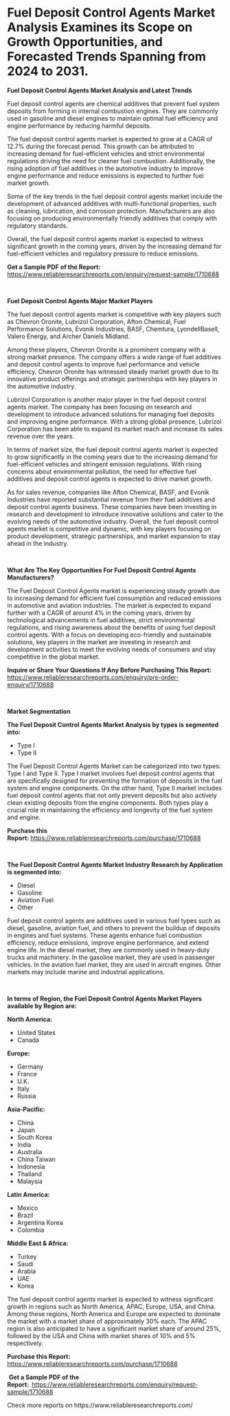 <p><h1>Fuel Deposit Control Agents Market Analysis Examines its Scope on Growth Opportunities, and Forecasted Trends Spanning from 2024 to 2031.</h1></p><p><strong>Fuel Deposit Control Agents Market Analysis and Latest Trends</strong></p>
<p><p>Fuel deposit control agents are chemical additives that prevent fuel system deposits from forming in internal combustion engines. They are commonly used in gasoline and diesel engines to maintain optimal fuel efficiency and engine performance by reducing harmful deposits.</p><p>The fuel deposit control agents market is expected to grow at a CAGR of 12.7% during the forecast period. This growth can be attributed to increasing demand for fuel-efficient vehicles and strict environmental regulations driving the need for cleaner fuel combustion. Additionally, the rising adoption of fuel additives in the automotive industry to improve engine performance and reduce emissions is expected to further fuel market growth.</p><p>Some of the key trends in the fuel deposit control agents market include the development of advanced additives with multi-functional properties, such as cleaning, lubrication, and corrosion protection. Manufacturers are also focusing on producing environmentally friendly additives that comply with regulatory standards.</p><p>Overall, the fuel deposit control agents market is expected to witness significant growth in the coming years, driven by the increasing demand for fuel-efficient vehicles and regulatory pressure to reduce emissions.</p></p>
<p><strong>Get a Sample PDF of the Report:&nbsp;</strong> <a href="https://www.reliableresearchreports.com/enquiry/request-sample/1710688">https://www.reliableresearchreports.com/enquiry/request-sample/1710688</a></p>
<p>&nbsp;</p>
<p><strong>Fuel Deposit Control Agents Major Market Players</strong></p>
<p><p>The fuel deposit control agents market is competitive with key players such as Chevron Oronite, Lubrizol Corporation, Afton Chemical, Fuel Performance Solutions, Evonik Industries, BASF, Chemtura, LyondellBasell, Valero Energy, and Archer Daniels Midland.</p><p>Among these players, Chevron Oronite is a prominent company with a strong market presence. The company offers a wide range of fuel additives and deposit control agents to improve fuel performance and vehicle efficiency. Chevron Oronite has witnessed steady market growth due to its innovative product offerings and strategic partnerships with key players in the automotive industry.</p><p>Lubrizol Corporation is another major player in the fuel deposit control agents market. The company has been focusing on research and development to introduce advanced solutions for managing fuel deposits and improving engine performance. With a strong global presence, Lubrizol Corporation has been able to expand its market reach and increase its sales revenue over the years.</p><p>In terms of market size, the fuel deposit control agents market is expected to grow significantly in the coming years due to the increasing demand for fuel-efficient vehicles and stringent emission regulations. With rising concerns about environmental pollution, the need for effective fuel additives and deposit control agents is expected to drive market growth.</p><p>As for sales revenue, companies like Afton Chemical, BASF, and Evonik Industries have reported substantial revenue from their fuel additives and deposit control agents business. These companies have been investing in research and development to introduce innovative solutions and cater to the evolving needs of the automotive industry. Overall, the fuel deposit control agents market is competitive and dynamic, with key players focusing on product development, strategic partnerships, and market expansion to stay ahead in the industry.</p></p>
<p>&nbsp;</p>
<p><strong>What Are The Key Opportunities For Fuel Deposit Control Agents Manufacturers?</strong></p>
<p><p>The Fuel Deposit Control Agents market is experiencing steady growth due to increasing demand for efficient fuel consumption and reduced emissions in automotive and aviation industries. The market is expected to expand further with a CAGR of around 4% in the coming years, driven by technological advancements in fuel additives, strict environmental regulations, and rising awareness about the benefits of using fuel deposit control agents. With a focus on developing eco-friendly and sustainable solutions, key players in the market are investing in research and development activities to meet the evolving needs of consumers and stay competitive in the global market.</p></p>
<p><strong>Inquire or Share Your Questions If Any Before Purchasing This Report:</strong> <a href="https://www.reliableresearchreports.com/enquiry/pre-order-enquiry/1710688">https://www.reliableresearchreports.com/enquiry/pre-order-enquiry/1710688</a></p>
<p>&nbsp;</p>
<p><strong>Market Segmentation</strong></p>
<p><strong>The Fuel Deposit Control Agents Market Analysis by types is segmented into:</strong></p>
<p><ul><li>Type I</li><li>Type II</li></ul></p>
<p><p>The Fuel Deposit Control Agents Market can be categorized into two types: Type I and Type II. Type I market involves fuel deposit control agents that are specifically designed for preventing the formation of deposits in the fuel system and engine components. On the other hand, Type II market includes fuel deposit control agents that not only prevent deposits but also actively clean existing deposits from the engine components. Both types play a crucial role in maintaining the efficiency and longevity of the fuel system and engine.</p></p>
<p><strong>Purchase this Report:&nbsp;</strong><a href="https://www.reliableresearchreports.com/purchase/1710688">https://www.reliableresearchreports.com/purchase/1710688</a></p>
<p>&nbsp;</p>
<p><strong>The Fuel Deposit Control Agents Market Industry Research by Application is segmented into:</strong></p>
<p><ul><li>Diesel</li><li>Gasoline</li><li>Aviation Fuel</li><li>Other</li></ul></p>
<p><p>Fuel deposit control agents are additives used in various fuel types such as diesel, gasoline, aviation fuel, and others to prevent the buildup of deposits in engines and fuel systems. These agents enhance fuel combustion efficiency, reduce emissions, improve engine performance, and extend engine life. In the diesel market, they are commonly used in heavy-duty trucks and machinery. In the gasoline market, they are used in passenger vehicles. In the aviation fuel market, they are used in aircraft engines. Other markets may include marine and industrial applications.</p></p>
<p>&nbsp;</p>
<p><strong>In terms of Region, the Fuel Deposit Control Agents Market Players available by Region are:</strong></p>
<p>
    <p> <strong> North America: </strong>
        <ul>
            <li>United States</li>
            <li>Canada</li>
        </ul>
        </p> 
    <p> <strong> Europe: </strong>
        <ul>
            <li>Germany</li>
            <li>France</li>
            <li>U.K.</li>
            <li>Italy</li>
            <li>Russia</li>
        </ul>
        </p> 
    <p> <strong> Asia-Pacific: </strong>
        <ul>
            <li>China</li>
            <li>Japan</li>
            <li>South Korea</li>
            <li>India</li>
            <li>Australia</li>
            <li>China Taiwan</li>
            <li>Indonesia</li>
            <li>Thailand</li>
            <li>Malaysia</li>
        </ul>
        </p> 
    <p> <strong> Latin America: </strong>
        <ul>
            <li>Mexico</li>
            <li>Brazil</li>
            <li>Argentina Korea</li>
            <li>Colombia</li>
        </ul>
        </p> 
    <p> <strong> Middle East & Africa: </strong>
        <ul>
            <li>Turkey</li>
            <li>Saudi</li>
            <li>Arabia</li>
            <li>UAE</li>
            <li>Korea</li>
        </ul>
    </p>
    </p>
<p><p>The fuel deposit control agents market is expected to witness significant growth in regions such as North America, APAC, Europe, USA, and China. Among these regions, North America and Europe are expected to dominate the market with a market share of approximately 30% each. The APAC region is also anticipated to have a significant market share of around 25%, followed by the USA and China with market shares of 10% and 5% respectively.</p></p>
<p><strong>Purchase this Report: </strong><a href="https://www.reliableresearchreports.com/purchase/1710688">https://www.reliableresearchreports.com/purchase/1710688</a></p>
<p>&nbsp;<strong>Get a Sample PDF of the Report:&nbsp;&nbsp;</strong><a href="https://www.reliableresearchreports.com/enquiry/request-sample/1710688">https://www.reliableresearchreports.com/enquiry/request-sample/1710688</a></p>
<p><strong></strong></p>
<p>Check more reports on https://www.reliableresearchreports.com/</p>